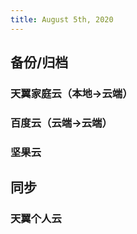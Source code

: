 ```yaml
---
title: August 5th, 2020
---
```


## 备份/归档
### 天翼家庭云（本地→云端）

### 百度云（云端→云端）

### 坚果云

## 同步
### 天翼个人云

## 
